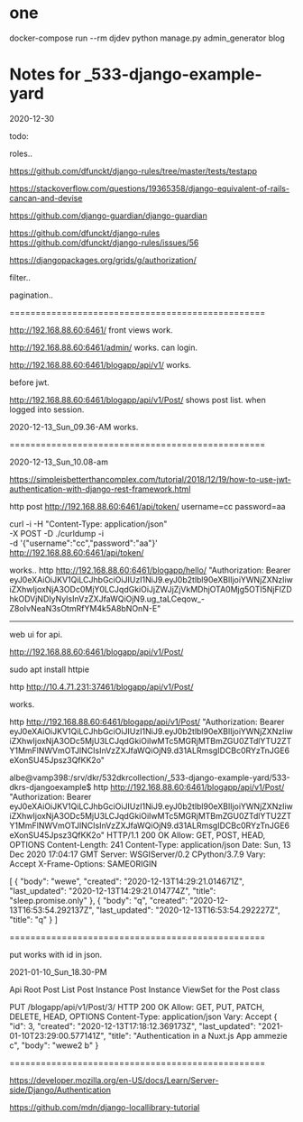 
# one

  docker-compose run --rm djdev  python manage.py admin_generator blog



# Notes for _533-django-example-yard

2020-12-30

todo:

roles..

https://github.com/dfunckt/django-rules/tree/master/tests/testapp

https://stackoverflow.com/questions/19365358/django-equivalent-of-rails-cancan-and-devise

https://github.com/django-guardian/django-guardian


https://github.com/dfunckt/django-rules
https://github.com/dfunckt/django-rules/issues/56

https://djangopackages.org/grids/g/authorization/




filter..



pagination..




=================================================


http://192.168.88.60:6461/ front views work.

http://192.168.88.60:6461/admin/ works. can login. 

http://192.168.88.60:6461/blogapp/api/v1/ works.

before jwt.

http://192.168.88.60:6461/blogapp/api/v1/Post/ shows post list. when logged into session.


2020-12-13_Sun_09.36-AM works.


=================================================

2020-12-13_Sun_10.08-am 

https://simpleisbetterthancomplex.com/tutorial/2018/12/19/how-to-use-jwt-authentication-with-django-rest-framework.html


http post http://192.168.88.60:6461/api/token/ username=cc password=aa

curl  -i -H "Content-Type: application/json"  \
      -X POST -D ./curldump -i\
      -d '{"username":"cc","password":"aa"}' \
      http://192.168.88.60:6461/api/token/ 


works..
http http://192.168.88.60:6461/blogapp/hello/ "Authorization: Bearer eyJ0eXAiOiJKV1QiLCJhbGciOiJIUzI1NiJ9.eyJ0b2tlbl90eXBlIjoiYWNjZXNzIiwiZXhwIjoxNjA3ODc0MjY0LCJqdGkiOiJjZWJjZjVkMDhjOTA0Mjg5OTI5NjFlZDhkODVjNDIyNyIsInVzZXJfaWQiOjN9.ug_taLCeqow_-Z8oIvNeaN3sOtmRfYM4k5A8bNOnN-E"


_____________


web ui for api.

http://192.168.88.60:6461/blogapp/api/v1/Post/ 


sudo apt install httpie


http http://10.4.71.231:37461/blogapp/api/v1/Post/


works.

http http://192.168.88.60:6461/blogapp/api/v1/Post/ "Authorization: Bearer eyJ0eXAiOiJKV1QiLCJhbGciOiJIUzI1NiJ9.eyJ0b2tlbl90eXBlIjoiYWNjZXNzIiwiZXhwIjoxNjA3ODc5MjU3LCJqdGkiOiIwMTc5MGRjMTBmZGU0ZTdlYTU2ZTY1MmFlNWVmOTJlNCIsInVzZXJfaWQiOjN9.d31ALRmsgIDCBc0RYzTnJGE6eXonSU45Jpsz3QfKK2o"


albe@vamp398:/srv/dkr/532dkrcollection/_533-django-example-yard/533-dkrs-djangoexample$ http http://192.168.88.60:6461/blogapp/api/v1/Post/ "Authorization: Bearer eyJ0eXAiOiJKV1QiLCJhbGciOiJIUzI1NiJ9.eyJ0b2tlbl90eXBlIjoiYWNjZXNzIiwiZXhwIjoxNjA3ODc5MjU3LCJqdGkiOiIwMTc5MGRjMTBmZGU0ZTdlYTU2ZTY1MmFlNWVmOTJlNCIsInVzZXJfaWQiOjN9.d31ALRmsgIDCBc0RYzTnJGE6eXonSU45Jpsz3QfKK2o"
HTTP/1.1 200 OK
Allow: GET, POST, HEAD, OPTIONS
Content-Length: 241
Content-Type: application/json
Date: Sun, 13 Dec 2020 17:04:17 GMT
Server: WSGIServer/0.2 CPython/3.7.9
Vary: Accept
X-Frame-Options: SAMEORIGIN

[
    {
        "body": "wewe",
        "created": "2020-12-13T14:29:21.014671Z",
        "last_updated": "2020-12-13T14:29:21.014774Z",
        "title": "sleep.promise.only"
    },
    {
        "body": "q",
        "created": "2020-12-13T16:53:54.292137Z",
        "last_updated": "2020-12-13T16:53:54.292227Z",
        "title": "q"
    }
]


=================================================

put works with id in json.


2021-01-10_Sun_18.30-PM

Api Root Post List Post Instance
Post Instance
ViewSet for the Post class

PUT /blogapp/api/v1/Post/3/
HTTP 200 OK
Allow: GET, PUT, PATCH, DELETE, HEAD, OPTIONS
Content-Type: application/json
Vary: Accept
{
    "id": 3,
    "created": "2020-12-13T17:18:12.369173Z",
    "last_updated": "2021-01-10T23:29:00.577141Z",
    "title": "Authentication in a Nuxt.js App ammezie c",
    "body": "wewe2 b"
}


=================================================

https://developer.mozilla.org/en-US/docs/Learn/Server-side/Django/Authentication

https://github.com/mdn/django-locallibrary-tutorial



